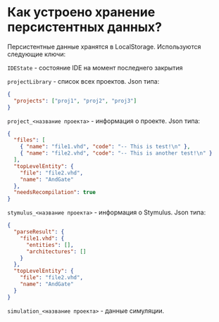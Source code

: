 # Как устроено хранение персистентных данных?

Персистентные данные хранятся в LocalStorage. Используются следующие ключи:

`IDEState` - состояние IDE на момент последнего закрытия

`projectLibrary` - список всех проектов. Json типа:

```json
{
  "projects": ["proj1", "proj2", "proj3"]
}
```

`project_<название проекта>` - информация о проекте. Json типа:

```json
{
  "files": [
    { "name": "file1.vhd", "code": "-- This is test!\n" },
    { "name": "file2.vhd", "code": "-- This is another test!\n" }
  ],
  "topLevelEntity": {
    "file": "file2.vhd",
    "name": "AndGate"
  },
  "needsRecompilation": true
}
```

`stymulus_<название проекта>` - информация о Stymulus. Json типа:

```json
{
  "parseResult": {
    "file1.vhd": {
      "entities": [],
      "architectures": []
    }
  },
  "topLevelEntity": {
    "file": "file2.vhd",
    "name": "AndGate"
  }
}
```

`simulation_<название проекта>` - данные симуляции.
